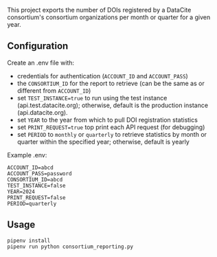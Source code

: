 This project exports the number of DOIs registered by a DataCite consortium's consortium organizations per month or quarter for a given year.

## Configuration

Create an .env file with:
- credentials for authentication (`ACCOUNT_ID` and `ACCOUNT_PASS`)
- the `CONSORTIUM_ID` for the report to retrieve (can be the same as or different from `ACCOUNT_ID`)  
- set `TEST_INSTANCE=true` to run using the test instance (api.test.datacite.org); otherwise, default is the production instance (api.datacite.org).
- set `YEAR` to the year from which to pull DOI registration statistics
- set `PRINT_REQUEST=true` top print each API request (for debugging)
- set `PERIOD` to `monthly` or `quarterly` to retrieve statistics by month or quarter within the specified year; otherwise, default is yearly

Example .env:

```
ACCOUNT_ID=abcd
ACCOUNT_PASS=password
CONSORTIUM_ID=abcd
TEST_INSTANCE=false
YEAR=2024
PRINT_REQUEST=false
PERIOD=quarterly
```

## Usage

`pipenv install`  
`pipenv run python consortium_reporting.py`

